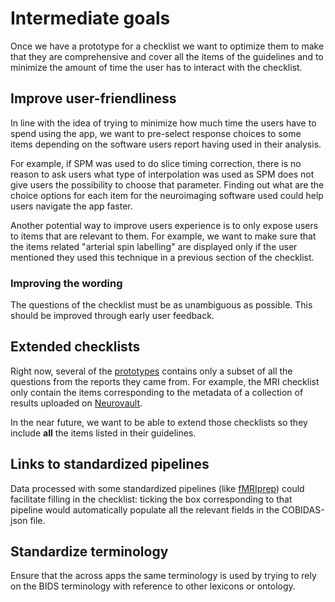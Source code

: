 # Intermediate goals

Once we have a prototype for a checklist we want to optimize them to make that
they are comprehensive and cover all the items of the guidelines and to minimize
the amount of time the user has to interact with the checklist.

## Improve user-friendliness

In line with the idea of trying to minimize how much time the users have to
spend using the app, we want to pre-select response choices to some items
depending on the software users report having used in their analysis.

For example, if SPM was used to do slice timing correction, there is no reason
to ask users what type of interpolation was used as SPM does not give users the
possibility to choose that parameter. Finding out what are the choice options
for each item for the neuroimaging software used could help users navigate the
app faster.

Another potential way to improve users experience is to only expose users to
items that are relevant to them. For example, we want to make sure that the
items related "arterial spin labelling" are displayed only if the user mentioned
they used this technique in a previous section of the checklist.

### Improving the wording

The questions of the checklist must be as unambiguous as possible. This should
be improved through early user feedback.

## Extended checklists

Right now, several of the
[prototypes](https://github.com/Remi-Gau/eCobidas/tree/master/README.md#prototypes)
contains only a subset of all the questions from the reports they came from. For
example, the MRI checklist only contain the items corresponding to the metadata
of a collection of results uploaded on [Neurovault](https://neurovault.org/).

In the near future, we want to be able to extend those checklists so they
include **all** the items listed in their guidelines.

## Links to standardized pipelines

Data processed with some standardized pipelines (like
[fMRIprep](https://fmriprep.readthedocs.io/en/stable/citing.html)) could
facilitate filling in the checklist: ticking the box corresponding to that
pipeline would automatically populate all the relevant fields in the
COBIDAS-json file.

## Standardize terminology

Ensure that the across apps the same terminology is used by trying to rely on
the BIDS terminology with reference to other lexicons or ontology.
